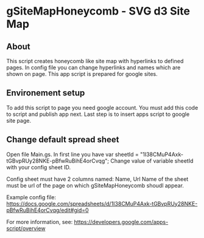 # gSiteMapHoneycomb - SVG d3 Site Map

About
-----
This script creates honeycomb like site map with hyperlinks to defined pages. In config file you can change hyperlinks and names which are shown on page. This app script is prepared for google sites.

Environement setup
------------------
To add this script to page you need google account. You must add this code to script and publish app next. 
Last step is to insert apps script to google site page.

Change default spread sheet
-------------------------------------------
Open file Main.gs. In first line you have 
var sheetId = "1I38CMuP4Axk-tGBvpRUy28NKE-pBfwRuBihE4orCvqg";
Change value of variable sheetId with your config sheet ID.

Config sheet must have 2 columns named: Name, Url
Name of the sheet must be url of the page on which gSiteMapHoneycomb shoudl appear.

Example config file:
https://docs.google.com/spreadsheets/d/1I38CMuP4Axk-tGBvpRUy28NKE-pBfwRuBihE4orCvqg/edit#gid=0 

For more information, see: 
https://developers.google.com/apps-script/overview
